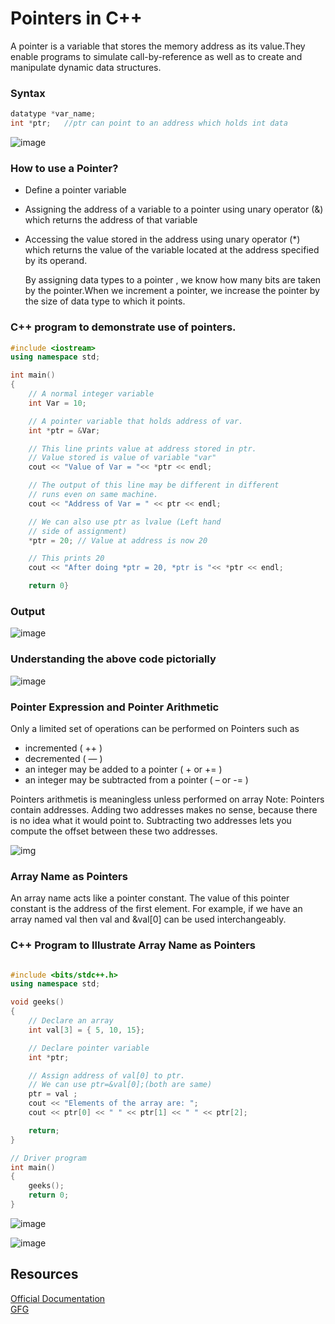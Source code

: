 # Pointers in C++
A pointer is a variable that stores the memory address as its value.They enable programs to simulate call-by-reference as well as to create and manipulate dynamic data structures.

### Syntax
``` C++ 
datatype *var_name; 
int *ptr;   //ptr can point to an address which holds int data
```

![image](https://media.geeksforgeeks.org/wp-content/uploads/20200218181458/chain_pointer-1-1.jpg)

### How to use a Pointer?
* Define a pointer variable
* Assigning the address of a variable to a pointer using unary operator (&) which returns the address of that variable
* Accessing the value stored in the address using unary operator (*) which returns the value of the variable located at the address specified by its operand.

    By assigning data types to a pointer , we know how many bits are taken by the pointer.When we increment a pointer, we increase the pointer by the size of data type to which it points.

### C++ program to demonstrate use of pointers.

``` c++ 
#include <iostream>
using namespace std;

int main()
{
	// A normal integer variable
	int Var = 10;

	// A pointer variable that holds address of var.
	int *ptr = &Var;

	// This line prints value at address stored in ptr.
	// Value stored is value of variable "var"
	cout << "Value of Var = "<< *ptr << endl;

	// The output of this line may be different in different
	// runs even on same machine.
	cout << "Address of Var = " << ptr << endl;

	// We can also use ptr as lvalue (Left hand
	// side of assignment)
	*ptr = 20; // Value at address is now 20

	// This prints 20
	cout << "After doing *ptr = 20, *ptr is "<< *ptr << endl;

	return 0}
```

### Output
![image](https://user-images.githubusercontent.com/104310254/194915423-1ee73b74-9b82-4faa-91e0-9a6fcc1d7b60.png)

### Understanding the above code pictorially
![image](https://user-images.githubusercontent.com/104310254/194915853-fe136c15-3e51-4a59-9101-92ed5746aec4.png)

### Pointer Expression and Pointer Arithmetic
Only a limited set of operations can be performed on Pointers such as

* incremented ( ++ )
* decremented ( — )
* an integer may be added to a pointer ( + or += )
* an integer may be subtracted from a pointer ( – or -= )
 
Pointers arithmetis is meaningless unless performed on array
Note: Pointers contain addresses. Adding two addresses makes no sense, because there is no idea what it would point to. Subtracting two addresses lets you compute the offset between these two addresses.


![img](https://www.bccfalna.com/ebooks/wp-content/uploads/ebooks/2015/05/Pointer-Expressions.png)

### Array Name as Pointers 
An array name acts like a pointer constant. The value of this pointer constant is the address of the first element. 
For example, if we have an array named val then val and &val[0] can be used interchangeably.

### C++ Program to Illustrate Array Name as Pointers

``` c++

#include <bits/stdc++.h>
using namespace std;

void geeks()
{
	// Declare an array
	int val[3] = { 5, 10, 15};

	// Declare pointer variable
	int *ptr;

	// Assign address of val[0] to ptr.
	// We can use ptr=&val[0];(both are same)
	ptr = val ;
	cout << "Elements of the array are: ";
	cout << ptr[0] << " " << ptr[1] << " " << ptr[2];

	return;
}

// Driver program
int main()
{
	geeks();
	return 0;
}

```
![image](https://user-images.githubusercontent.com/104310254/194918451-52e42762-5e1d-45e7-89da-3cfa10dad41e.png)

![image](https://user-images.githubusercontent.com/104310254/194918557-726c774a-35e1-45ed-b5d4-7f41f4ec5335.png)

## Resources
[Official Documentation](https://cplusplus.com/doc/tutorial/pointers/) <br/>
[GFG](https://www.geeksforgeeks.org/pointers-in-c-and-c-set-1-introduction-arithmetic-and-array/?ref=lbp)










